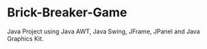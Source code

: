 # Brick-Breaker-Game
Java Project using Java AWT, Java Swing, JFrame, JPanel and Java Graphics Kit.
